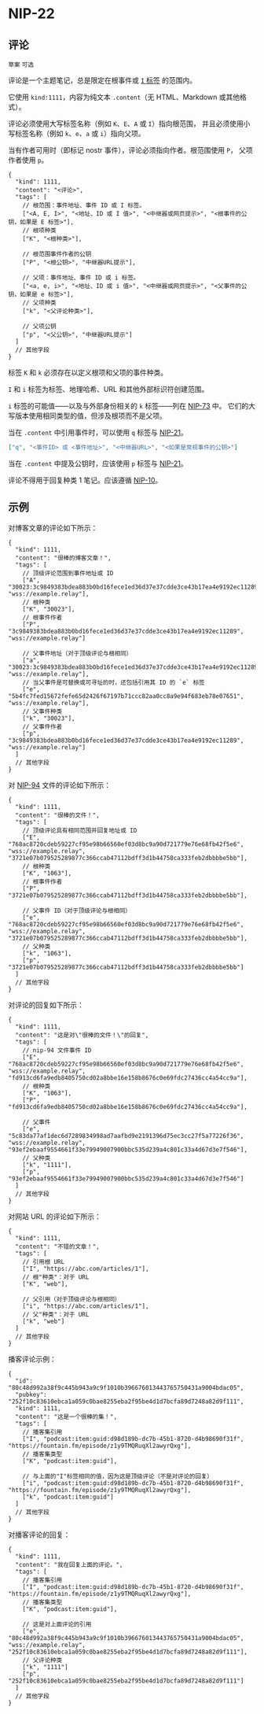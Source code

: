 NIP-22
======

评论
-------

`草案` `可选`

评论是一个主题笔记，总是限定在根事件或 [`I` 标签](73.md) 的范围内。

它使用 `kind:1111`，内容为纯文本 `.content`（无 HTML、Markdown 或其他格式）。

评论必须使用大写标签名称（例如 `K`、`E`、`A` 或 `I`）指向根范围，
并且必须使用小写标签名称（例如 `k`、`e`、`a` 或 `i`）指向父项。

当有作者可用时（即标记 nostr 事件），评论必须指向作者。根范围使用 `P`，
父项作者使用 `p`。

```jsonc
{
  "kind": 1111,
  "content": "<评论>",
  "tags": [
    // 根范围：事件地址、事件 ID 或 I 标签。
    ["<A, E, I>", "<地址、ID 或 I 值>", "<中继器或网页提示>", "<根事件的公钥，如果是 E 标签>"],
    // 根项种类
    ["K", "<根种类>"],

    // 根范围事件作者的公钥
    ["P", "<根公钥>", "中继器URL提示"],

    // 父项：事件地址、事件 ID 或 i 标签。
    ["<a, e, i>", "<地址、ID 或 i 值>", "<中继器或网页提示>", "<父事件的公钥，如果是 e 标签>"],
    // 父项种类
    ["k", "<父评论种类>"],

    // 父项公钥
    ["p", "<父公钥>", "中继器URL提示"]
  ]
  // 其他字段
}
```

标签 `K` 和 `k` 必须存在以定义根项和父项的事件种类。

`I` 和 `i` 标签为标签、地理哈希、URL 和其他外部标识符创建范围。

`i` 标签的可能值——以及与外部身份相关的 `k` 标签——列在 [NIP-73](73.md) 中。
它们的大写版本使用相同类型的值，但涉及根项而不是父项。

当在 `.content` 中引用事件时，可以使用 `q` 标签与 [NIP-21](21.md)。

```json
["q", "<事件ID> 或 <事件地址>", "<中继器URL>", "<如果是常规事件的公钥>"]
```

当在 `.content` 中提及公钥时，应该使用 `p` 标签与 [NIP-21](21.md)。

评论不得用于回复种类 1 笔记。应该遵循 [NIP-10](10.md)。

## 示例

对博客文章的评论如下所示：

```jsonc
{
  "kind": 1111,
  "content": "很棒的博客文章！",
  "tags": [
    // 顶级评论范围到事件地址或 ID
    ["A", "30023:3c9849383bdea883b0bd16fece1ed36d37e37cdde3ce43b17ea4e9192ec11289:f9347ca7", "wss://example.relay"],
    // 根种类
    ["K", "30023"],
    // 根事件作者
    ["P", "3c9849383bdea883b0bd16fece1ed36d37e37cdde3ce43b17ea4e9192ec11289", "wss://example.relay"]

    // 父事件地址（对于顶级评论与根相同）
    ["a", "30023:3c9849383bdea883b0bd16fece1ed36d37e37cdde3ce43b17ea4e9192ec11289:f9347ca7", "wss://example.relay"],
    // 当父事件是可替换或可寻址的时，还包括引用其 ID 的 `e` 标签
    ["e", "5b4fc7fed15672fefe65d2426f67197b71ccc82aa0cc8a9e94f683eb78e07651", "wss://example.relay"],
    // 父事件种类
    ["k", "30023"],
    // 父事件作者
    ["p", "3c9849383bdea883b0bd16fece1ed36d37e37cdde3ce43b17ea4e9192ec11289", "wss://example.relay"]
  ]
  // 其他字段
}
```

对 [NIP-94](94.md) 文件的评论如下所示：

```jsonc
{
  "kind": 1111,
  "content": "很棒的文件！",
  "tags": [
    // 顶级评论具有相同范围并回复地址或 ID
    ["E", "768ac8720cdeb59227cf95e98b66560ef03d8bc9a90d721779e76e68fb42f5e6", "wss://example.relay", "3721e07b079525289877c366ccab47112bdff3d1b44758ca333feb2dbbbbe5bb"],
    // 根种类
    ["K", "1063"],
    // 根事件作者
    ["P", "3721e07b079525289877c366ccab47112bdff3d1b44758ca333feb2dbbbbe5bb"],

    // 父事件 ID（对于顶级评论与根相同）
    ["e", "768ac8720cdeb59227cf95e98b66560ef03d8bc9a90d721779e76e68fb42f5e6", "wss://example.relay", "3721e07b079525289877c366ccab47112bdff3d1b44758ca333feb2dbbbbe5bb"],
    // 父种类
    ["k", "1063"],
    ["p", "3721e07b079525289877c366ccab47112bdff3d1b44758ca333feb2dbbbbe5bb"]
  ]
  // 其他字段
}
```

对评论的回复如下所示：

```jsonc
{
  "kind": 1111,
  "content": "这是对\"很棒的文件！\"的回复",
  "tags": [
    // nip-94 文件事件 ID
    ["E", "768ac8720cdeb59227cf95e98b66560ef03d8bc9a90d721779e76e68fb42f5e6", "wss://example.relay", "fd913cd6fa9edb8405750cd02a8bbe16e158b8676c0e69fdc27436cc4a54cc9a"],
    // 根种类
    ["K", "1063"],
    ["P", "fd913cd6fa9edb8405750cd02a8bbe16e158b8676c0e69fdc27436cc4a54cc9a"],

    // 父事件
    ["e", "5c83da77af1dec6d7289834998ad7aafbd9e2191396d75ec3cc27f5a77226f36", "wss://example.relay", "93ef2ebaaf9554661f33e79949007900bbc535d239a4c801c33a4d67d3e7f546"],
    // 父种类
    ["k", "1111"],
    ["p", "93ef2ebaaf9554661f33e79949007900bbc535d239a4c801c33a4d67d3e7f546"]
  ]
  // 其他字段
}
```

对网站 URL 的评论如下所示：

```jsonc
{
  "kind": 1111,
  "content": "不错的文章！",
  "tags": [
    // 引用根 URL
    ["I", "https://abc.com/articles/1"],
    // 根"种类"：对于 URL
    ["K", "web"],

    // 父引用（对于顶级评论与根相同）
    ["i", "https://abc.com/articles/1"],
    // 父"种类"：对于 URL
    ["k", "web"]
  ]
  // 其他字段
}
```

播客评论示例：

```jsonc
{
  "id": "80c48d992a38f9c445b943a9c9f1010b396676013443765750431a9004bdac05",
  "pubkey": "252f10c83610ebca1a059c0bae8255eba2f95be4d1d7bcfa89d7248a82d9f111",
  "kind": 1111,
  "content": "这是一个很棒的集！",
  "tags": [
    // 播客集引用
    ["I", "podcast:item:guid:d98d189b-dc7b-45b1-8720-d4b98690f31f", "https://fountain.fm/episode/z1y9TMQRuqXl2awyrQxg"],
    // 播客集类型
    ["K", "podcast:item:guid"],

    // 与上面的"I"标签相同的值，因为这是顶级评论（不是对评论的回复）
    ["i", "podcast:item:guid:d98d189b-dc7b-45b1-8720-d4b98690f31f", "https://fountain.fm/episode/z1y9TMQRuqXl2awyrQxg"],
    ["k", "podcast:item:guid"]
  ]
  // 其他字段
}
```

对播客评论的回复：

```jsonc
{
  "kind": 1111,
  "content": "我在回复上面的评论。",
  "tags": [
    // 播客集引用
    ["I", "podcast:item:guid:d98d189b-dc7b-45b1-8720-d4b98690f31f", "https://fountain.fm/episode/z1y9TMQRuqXl2awyrQxg"],
    // 播客集类型
    ["K", "podcast:item:guid"],

    // 这是对上面评论的引用
    ["e", "80c48d992a38f9c445b943a9c9f1010b396676013443765750431a9004bdac05", "wss://example.relay", "252f10c83610ebca1a059c0bae8255eba2f95be4d1d7bcfa89d7248a82d9f111"],
    // 父评论种类
    ["k", "1111"]
    ["p", "252f10c83610ebca1a059c0bae8255eba2f95be4d1d7bcfa89d7248a82d9f111"]
  ]
  // 其他字段
}
```
